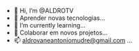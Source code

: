 - 👋 Hi, I’m @ALDROTV
- 👀 Aprender novas tecnologias...
- 🌱 I’m currently learning...
- 💞️ Colaborar em novos projetos...
- 📫 aldrovaneantoniomudre@gmail.com ...

<!---
ALDROTV/ALDROTV is a ✨ special ✨ repository because its `README.md` (this file) appears on your GitHub profile.
You can click the Preview link to take a look at your changes.
--->
